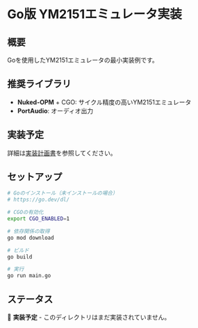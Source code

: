 # Go版 YM2151エミュレータ実装

## 概要
Goを使用したYM2151エミュレータの最小実装例です。

## 推奨ライブラリ
- **Nuked-OPM** + CGO: サイクル精度の高いYM2151エミュレータ
- **PortAudio**: オーディオ出力

## 実装予定
詳細は[実装計画書](../../IMPLEMENTATION_PLAN.md#2-go版-)を参照してください。

## セットアップ
```bash
# Goのインストール（未インストールの場合）
# https://go.dev/dl/

# CGOの有効化
export CGO_ENABLED=1

# 依存関係の取得
go mod download

# ビルド
go build

# 実行
go run main.go
```

## ステータス
🚧 **実装予定** - このディレクトリはまだ実装されていません。
